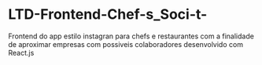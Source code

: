 # LTD-Frontend-Chef-s_Soci-t-
Frontend do app estilo instagran para chefs e restaurantes com a finalidade de aproximar empresas com possiveis colaboradores desenvolvido com React.js
